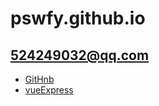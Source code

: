 # pswfy.github.io
## 524249032@qq.com
+ [GitHnb](https://github.com/pswfy/pswfy.github.io)
+ [vueExpress](https://github.com/pswfy/vueExpress)




